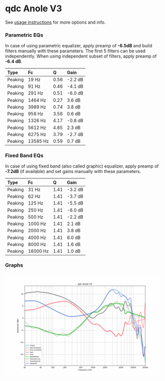 # qdc Anole V3
See [usage instructions](https://github.com/jaakkopasanen/AutoEq#usage) for more options and info.

### Parametric EQs
In case of using parametric equalizer, apply preamp of **-6.5dB** and build filters manually
with these parameters. The first 5 filters can be used independently.
When using independent subset of filters, apply preamp of **-6.4 dB**.

| Type    | Fc       |    Q | Gain    |
|:--------|:---------|:-----|:--------|
| Peaking | 19 Hz    | 0.56 | -2.2 dB |
| Peaking | 91 Hz    | 0.46 | -4.1 dB |
| Peaking | 291 Hz   | 0.51 | -6.0 dB |
| Peaking | 1464 Hz  | 0.27 | 3.6 dB  |
| Peaking | 3989 Hz  | 0.74 | 3.8 dB  |
| Peaking | 958 Hz   | 3.56 | 0.6 dB  |
| Peaking | 1326 Hz  | 4.17 | -0.8 dB |
| Peaking | 5612 Hz  | 4.85 | 2.3 dB  |
| Peaking | 6275 Hz  | 3.79 | -2.7 dB |
| Peaking | 13585 Hz | 0.59 | 0.7 dB  |

### Fixed Band EQs
In case of using fixed band (also called graphic) equalizer, apply preamp of **-7.2dB**
(if available) and set gains manually with these parameters.

| Type    | Fc       |    Q | Gain    |
|:--------|:---------|:-----|:--------|
| Peaking | 31 Hz    | 1.41 | -3.2 dB |
| Peaking | 62 Hz    | 1.41 | -3.7 dB |
| Peaking | 125 Hz   | 1.41 | -5.5 dB |
| Peaking | 250 Hz   | 1.41 | -6.0 dB |
| Peaking | 500 Hz   | 1.41 | -2.2 dB |
| Peaking | 1000 Hz  | 1.41 | 2.1 dB  |
| Peaking | 2000 Hz  | 1.41 | 3.8 dB  |
| Peaking | 4000 Hz  | 1.41 | 6.0 dB  |
| Peaking | 8000 Hz  | 1.41 | 1.6 dB  |
| Peaking | 16000 Hz | 1.41 | 1.0 dB  |

### Graphs
![](./qdc%20Anole%20V3.png)